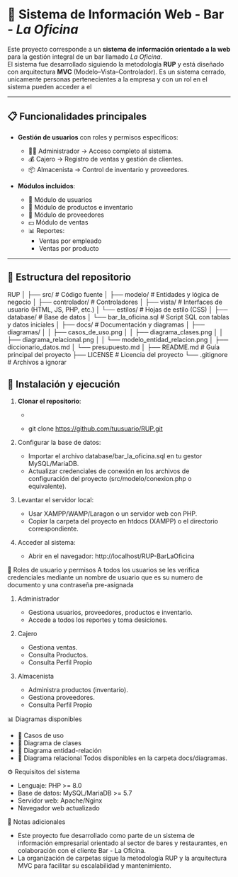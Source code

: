# 🍻 Sistema de Información Web - Bar - *La Oficina*

Este proyecto corresponde a un **sistema de información orientado a la web** para la gestión integral de un bar llamado *La Oficina*.  
El sistema fue desarrollado siguiendo la metodología **RUP** y está diseñado con arquitectura **MVC** (Modelo–Vista–Controlador).
Es un sistema cerrado, unicamente personas pertenecientes a la empresa y con un rol en el sistema pueden acceder a el

---

## 📋 Funcionalidades principales

- **Gestión de usuarios** con roles y permisos específicos:
  - 👨‍💼 Administrador → Acceso completo al sistema.
  - 💰 Cajero → Registro de ventas y gestión de clientes.
  - 📦 Almacenista → Control de inventario y proveedores.

- **Módulos incluidos**:
  - 👥 Módulo de usuarios
  - 🛒 Módulo de productos e inventario
  - 🏢 Módulo de proveedores
  - 💵 Módulo de ventas
  - 📊 Reportes:
    - Ventas por empleado
    - Ventas por producto

---

## 📂 Estructura del repositorio

RUP
│
├── src/ # Código fuente
│ ├── modelo/ # Entidades y lógica de negocio
│ ├── controlador/ # Controladores
│ ├── vista/ # Interfaces de usuario (HTML, JS, PHP, etc.)
│ └── estilos/ # Hojas de estilo (CSS)
│
├── database/ # Base de datos
│ └── bar_la_oficina.sql # Script SQL con tablas y datos iniciales
│
├── docs/ # Documentación y diagramas
│ ├── diagramas/
│ │ ├── casos_de_uso.png
│ │ ├── diagrama_clases.png
│ │ ├── diagrama_relacional.png
│ │ └── modelo_entidad_relacion.png
│ ├── diccionario_datos.md
│ └── presupuesto.md
│
├── README.md # Guía principal del proyecto
├── LICENSE # Licencia del proyecto
└── .gitignore # Archivos a ignorar

## 🚀 Instalación y ejecución

1. **Clonar el repositorio**:
   - ```bash
   - git clone https://github.com/tuusuario/RUP.git

2. Configurar la base de datos:
   - Importar el archivo database/bar_la_oficina.sql en tu gestor MySQL/MariaDB.
   - Actualizar credenciales de conexión en los archivos de configuración del proyecto (src/modelo/conexion.php o equivalente).

3. Levantar el servidor local:
   - Usar XAMPP/WAMP/Laragon o un servidor web con PHP.
   - Copiar la carpeta del proyecto en htdocs (XAMPP) o el directorio correspondiente.

4. Acceder al sistema:
   - Abrir en el navegador: http://localhost/RUP-BarLaOficina

👤 Roles de usuario y permisos
A todos los usuarios se les verifica credenciales mediante un nombre de usuario que es su numero de documento y una contraseña pre-asignada

1. Administrador
   - Gestiona usuarios, proveedores, productos e inventario.
   - Accede a todos los reportes y toma desiciones.

2. Cajero
   - Gestiona ventas.
   - Consulta Productos.
   - Consulta Perfil Propio

3. Almacenista
   - Administra productos (inventario).
   - Gestiona proveedores.
   - Consulta Perfil Propio

📊 Diagramas disponibles
   - 📌 Casos de uso
   - 📌 Diagrama de clases
   - 📌 Diagrama entidad-relación
   - 📌 Diagrama relacional
Todos disponibles en la carpeta docs/diagramas.

⚙️ Requisitos del sistema
   - Lenguaje: PHP >= 8.0
   - Base de datos: MySQL/MariaDB >= 5.7
   - Servidor web: Apache/Nginx
   - Navegador web actualizado

📝 Notas adicionales
   - Este proyecto fue desarrollado como parte de un sistema de información empresarial orientado al sector de bares y restaurantes, en colaboración con el cliente Bar - La Oficina.
   - La organización de carpetas sigue la metodología RUP y la arquitectura MVC para facilitar su escalabilidad y mantenimiento.
